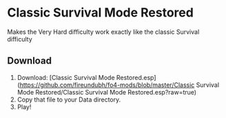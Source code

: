 # Classic Survival Mode Restored

Makes the Very Hard difficulty work exactly like the classic Survival difficulty

## Download

1. Download: [Classic Survival Mode Restored.esp](https://github.com/fireundubh/fo4-mods/blob/master/Classic Survival Mode Restored/Classic Survival Mode Restored.esp?raw=true)
2. Copy that file to your Data directory.
3. Play!